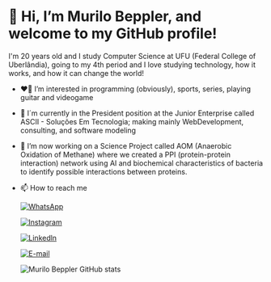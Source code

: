  # 👋 Hi, I’m Murilo Beppler, and welcome to my GitHub profile!
   I'm 20 years old and I study Computer Science at UFU (Federal College of Uberlândia), going to my 4th period and I love studying technology, how it works, and how it can change the world!
 
- ❤️‍🔥 I’m interested in programming (obviously), sports, series, playing guitar and videogame
  
- 👔 I´m currently in the President position at the Junior Enterprise called ASCII - Soluções Em Tecnologia; making mainly WebDevelopment, consulting, and software modeling
  
- 🔬 I’m now working on a Science Project called AOM (Anaerobic Oxidation of Methane) where we created a PPI (protein-protein interaction) network using AI and biochemical characteristics of bacteria to identify possible interactions between proteins.

- 📫 How to reach me
  
  [![WhatsApp](https://img.shields.io/badge/WhatsApp-25D366?style=for-the-badge&logo=whatsapp&logoColor=white)](https://wa.me/5511971669926)

  [![Instagram](https://img.shields.io/badge/Instagram-E4405F?style=for-the-badge&logo=instagram&logoColor=white)](https://www.instagram.com/lilobeppler/)

  [![Linkedln](https://img.shields.io/badge/LinkedIn-0077B5?style=for-the-badge&logo=linkedin&logoColor=white)](www.linkedin.com/in/murilobeppler)

  [![E-mail](https://img.shields.io/badge/Microsoft_Outlook-0078D4?style=for-the-badge&logo=microsoft-outlook&logoColor=white)](mailto:murilobeppler@hotmail.com?subject=Vim%20do%20github%20e%20queria%20entrar%20em%20contato)


  ![Murilo Beppler GitHub stats](https://github-readme-stats.vercel.app/api?username=murilobeppler&show_icons=true&theme=radical)
 

  
